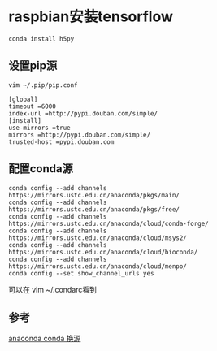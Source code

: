 # raspbian安装tensorflow

```shell
conda install h5py
```

## 设置pip源

```shell
vim ~/.pip/pip.conf
```

```shell
[global]
timeout =6000
index-url =http://pypi.douban.com/simple/
[install]
use-mirrors =true
mirrors =http://pypi.douban.com/simple/
trusted-host =pypi.douban.com
```

## 配置conda源

```shell
conda config --add channels https://mirrors.ustc.edu.cn/anaconda/pkgs/main/
conda config --add channels https://mirrors.ustc.edu.cn/anaconda/pkgs/free/
conda config --add channels https://mirrors.ustc.edu.cn/anaconda/cloud/conda-forge/
conda config --add channels https://mirrors.ustc.edu.cn/anaconda/cloud/msys2/
conda config --add channels https://mirrors.ustc.edu.cn/anaconda/cloud/bioconda/
conda config --add channels https://mirrors.ustc.edu.cn/anaconda/cloud/menpo/
conda config --set show_channel_urls yes
```

可以在 vim ~/.condarc看到

## 参考

[anaconda conda 换源](https://blog.csdn.net/jasonzhoujx/article/details/81130109)

